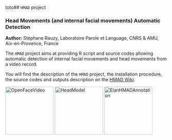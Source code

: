 toto## `HMAD` project
### Head Movements (and internal facial movements) Automatic Detection
**Author:** Stéphane Rauzy, Laboratoire Parole et Language, CNRS & AMU, Aix-en-Provence, France

The `HMAD` project aims at providing R script and source codes allowing automatic detection of internal facial movements and head movements from a video record.

You will find the description of the `HMAD` project, the installation procedure, the source codes and outputs description on the [HMAD Wiki](https://github.com/srauzy/HMAD/wiki/Home).

<img src="https://github.com/srauzy/HMAD/blob/master/images/OFtrack2.png" alt="OpenFaceVideo" height="150px"/> <img src="https://github.com/srauzy/HMAD/blob/master/images/lmopenfaceYM1.jpg" alt="HeadModel" height="150px"/> <img src="https://github.com/srauzy/HMAD/blob/master/images/hmad_AD_elan_1c.jpg" alt="ElanHMADAnnotation" height="150px"/>
